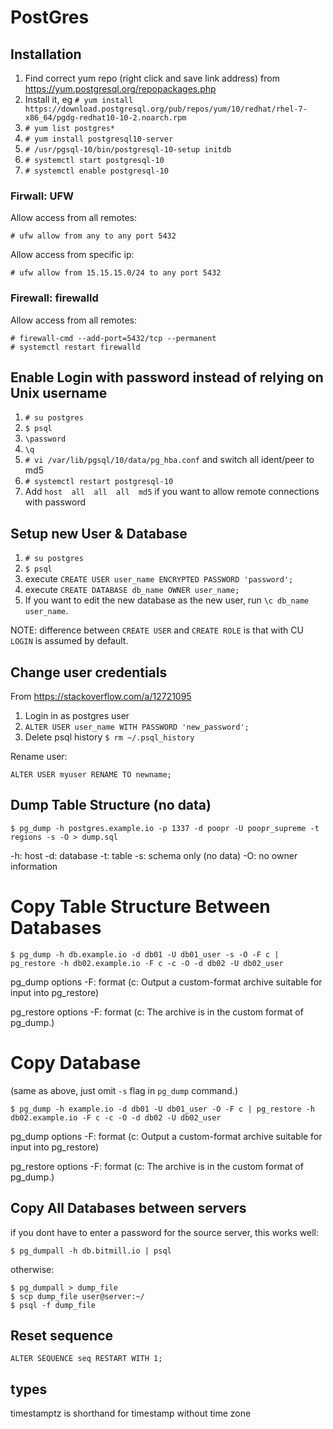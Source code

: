 # PostGres

## Installation

1. Find correct yum repo (right click and save link address) from https://yum.postgresql.org/repopackages.php
2. Install it, eg `# yum install https://download.postgresql.org/pub/repos/yum/10/redhat/rhel-7-x86_64/pgdg-redhat10-10-2.noarch.rpm`
3. `# yum list postgres*`
4. `# yum install postgresql10-server`
3. `# /usr/pgsql-10/bin/postgresql-10-setup initdb`
4. `# systemctl start postgresql-10`
5. `# systemctl enable postgresql-10`

### Firwall: UFW

Allow access from all remotes:

```
# ufw allow from any to any port 5432
```

Allow access from specific ip:

```
# ufw allow from 15.15.15.0/24 to any port 5432
```

### Firewall: firewalld

Allow access from all remotes:

```
# firewall-cmd --add-port=5432/tcp --permanent
# systemctl restart firewalld
```

## Enable Login with password instead of relying on Unix username

1. `# su postgres`
2. `$ psql`
3. `\password`
4. `\q`
5. `# vi /var/lib/pgsql/10/data/pg_hba.conf` and switch all ident/peer to md5
6. `# systemctl restart postgresql-10`
7. Add `host  all  all  all  md5` if you want to allow remote connections with password

## Setup new User & Database

1. `# su postgres`
2. `$ psql`
3. execute `CREATE USER user_name ENCRYPTED PASSWORD 'password';`
4. execute `CREATE DATABASE db_name OWNER user_name;`
5. If you want to edit the new database as the new user, run `\c db_name user_name`.

NOTE: difference between `CREATE USER` and `CREATE ROLE` is that with CU `LOGIN` is assumed by default.

## Change user credentials

From <https://stackoverflow.com/a/12721095>

1. Login in as postgres user
2. `ALTER USER user_name WITH PASSWORD 'new_password';`
3. Delete psql history `$ rm ~/.psql_history`

Rename user:

`ALTER USER myuser RENAME TO newname;`

## Dump Table Structure (no data)

```
$ pg_dump -h postgres.example.io -p 1337 -d poopr -U poopr_supreme -t regions -s -O > dump.sql
```

\-h: host
\-d: database
\-t: table
\-s: schema only (no data)
\-O: no owner information

# Copy Table Structure Between Databases

```
$ pg_dump -h db.example.io -d db01 -U db01_user -s -O -F c | pg_restore -h db02.example.io -F c -c -O -d db02 -U db02_user
```

pg\_dump options
\-F: format (c: Output a custom-format archive suitable for input into pg\_restore)

pg\_restore options
\-F: format (c: The archive is in the custom format of pg\_dump.)

# Copy Database

(same as above, just omit `-s` flag in `pg_dump` command.)

```
$ pg_dump -h example.io -d db01 -U db01_user -O -F c | pg_restore -h db02.example.io -F c -c -O -d db02 -U db02_user
```

pg\_dump options
\-F: format (c: Output a custom-format archive suitable for input into pg\_restore)

pg\_restore options
\-F: format (c: The archive is in the custom format of pg\_dump.)

## Copy All Databases between servers

if you dont have to enter a password for the source server, this works well:

```
$ pg_dumpall -h db.bitmill.io | psql
```

otherwise:

```
$ pg_dumpall > dump_file
$ scp dump_file user@server:~/
$ psql -f dump_file
```

## Reset sequence

```
ALTER SEQUENCE seq RESTART WITH 1;
```

## types

timestamptz is shorthand for timestamp without time zone
